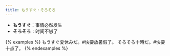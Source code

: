 ```yaml
---
title: もうすぐ・そろそろ
---
```


- **もうすぐ**：事情必然发生
- **そろそろ**：时间不够了

{% examples %}
もうすぐ夏休みだ。#快要放暑假了。
そろそろ十時だ。#快要十点了。
{% endexamples %}

